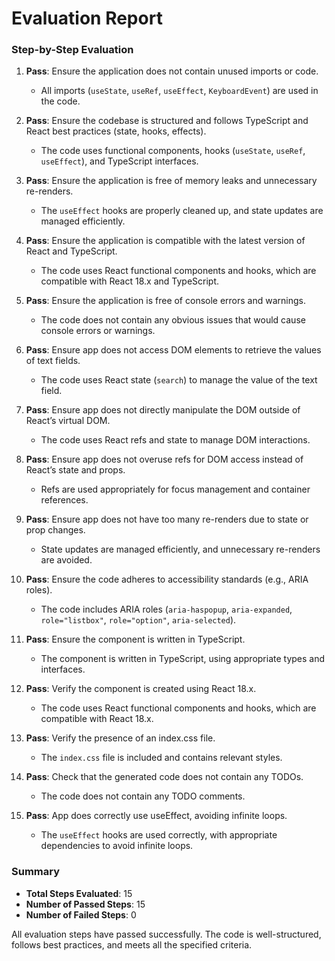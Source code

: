 # Evaluation Report

### Step-by-Step Evaluation

1. **Pass**: Ensure the application does not contain unused imports or code.
   - All imports (`useState`, `useRef`, `useEffect`, `KeyboardEvent`) are used in the code.

2. **Pass**: Ensure the codebase is structured and follows TypeScript and React best practices (state, hooks, effects).
   - The code uses functional components, hooks (`useState`, `useRef`, `useEffect`), and TypeScript interfaces.

3. **Pass**: Ensure the application is free of memory leaks and unnecessary re-renders.
   - The `useEffect` hooks are properly cleaned up, and state updates are managed efficiently.

4. **Pass**: Ensure the application is compatible with the latest version of React and TypeScript.
   - The code uses React functional components and hooks, which are compatible with React 18.x and TypeScript.

5. **Pass**: Ensure the application is free of console errors and warnings.
   - The code does not contain any obvious issues that would cause console errors or warnings.

6. **Pass**: Ensure app does not access DOM elements to retrieve the values of text fields.
   - The code uses React state (`search`) to manage the value of the text field.

7. **Pass**: Ensure app does not directly manipulate the DOM outside of React’s virtual DOM.
   - The code uses React refs and state to manage DOM interactions.

8. **Pass**: Ensure app does not overuse refs for DOM access instead of React’s state and props.
   - Refs are used appropriately for focus management and container references.

9. **Pass**: Ensure app does not have too many re-renders due to state or prop changes.
   - State updates are managed efficiently, and unnecessary re-renders are avoided.

10. **Pass**: Ensure the code adheres to accessibility standards (e.g., ARIA roles).
    - The code includes ARIA roles (`aria-haspopup`, `aria-expanded`, `role="listbox"`, `role="option"`, `aria-selected`).

11. **Pass**: Ensure the component is written in TypeScript.
    - The component is written in TypeScript, using appropriate types and interfaces.

12. **Pass**: Verify the component is created using React 18.x.
    - The code uses React functional components and hooks, which are compatible with React 18.x.

13. **Pass**: Verify the presence of an index.css file.
    - The `index.css` file is included and contains relevant styles.

14. **Pass**: Check that the generated code does not contain any TODOs.
    - The code does not contain any TODO comments.

15. **Pass**: App does correctly use useEffect, avoiding infinite loops.
    - The `useEffect` hooks are used correctly, with appropriate dependencies to avoid infinite loops.

### Summary

- **Total Steps Evaluated**: 15
- **Number of Passed Steps**: 15
- **Number of Failed Steps**: 0

All evaluation steps have passed successfully. The code is well-structured, follows best practices, and meets all the specified criteria.